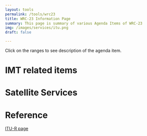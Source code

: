 ```yaml
---
layout: tools
permalink: /tools/wrc23
title: WRC-23 Information Page
summary: This page is summary of various Agenda Items of WRC-23
img: /images/services/itu.png
draft: false

---
```


Click on the ranges to see description of the agenda item. 

<div id="observablehq-viewof-wrcplot-ee862711"></div>

<link rel="stylesheet" href="https://cdn.jsdelivr.net/npm/@observablehq/inspector@5/dist/inspector.css">
<script type="module">
import {Runtime, Inspector} from "https://cdn.jsdelivr.net/npm/@observablehq/runtime@5/dist/runtime.js";
import define from "https://api.observablehq.com/d/37fe8d968a5e9cca.js?v=3";
new Runtime().module(define, name => {
  if (name === "viewof wrcplot") return new Inspector(document.querySelector("#observablehq-viewof-wrcplot-ee862711"));
});
</script>
 

# IMT related items

# Satellite Services 


# Reference

<a target="_none" href="https://www.itu.int/en/ITU-R/study-groups/rcpm/Pages/wrc-23-studies.aspx"> ITU-R page </a>
